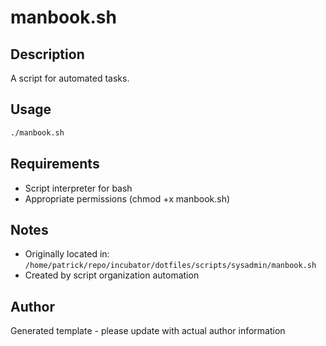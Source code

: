 # manbook.sh

## Description
A script for automated tasks.

## Usage
```bash
./manbook.sh
```

## Requirements
- Script interpreter for bash
- Appropriate permissions (chmod +x manbook.sh)

## Notes
- Originally located in: `/home/patrick/repo/incubator/dotfiles/scripts/sysadmin/manbook.sh`
- Created by script organization automation

## Author
Generated template - please update with actual author information
